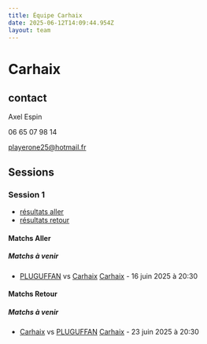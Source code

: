 ```yaml
---
title: Équipe Carhaix
date: 2025-06-12T14:09:44.954Z
layout: team
---
```


# Carhaix



## contact 

Axel Espin

06 65 07 98 14

playerone25@hotmail.fr

## Sessions

### Session 1
- [résultats aller ](/scores/session-1/groupe-1/aller/)
- [résultats retour](/scores/session-1/groupe-1/retour/)

#### Matchs Aller

##### Matchs à venir

- [PLUGUFFAN](/teams/PLUGUFFAN) vs [Carhaix](/teams/Carhaix) [Carhaix](/stades/Carhaix) - 16 juin 2025 à 20:30

#### Matchs Retour

##### Matchs à venir

- [Carhaix](/teams/Carhaix) vs [PLUGUFFAN](/teams/PLUGUFFAN) [Carhaix](/stades/Carhaix) - 23 juin 2025 à 20:30

